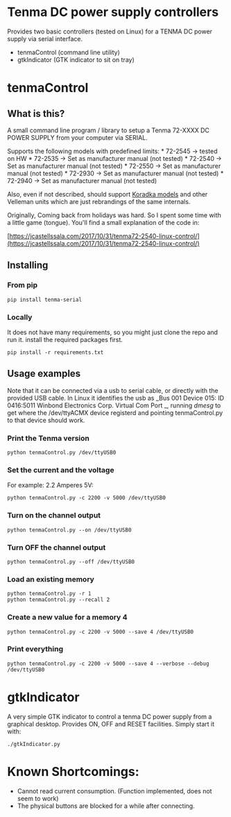 # Tenma DC power supply controllers

Provides two basic controllers (tested on Linux) for a TENMA DC power supply via serial interface.

 * tenmaControl (command line utility)
 * gtkIndicator (GTK indicator to sit on tray)

# tenmaControl

## What is this?

A small command line program / library to setup a Tenma 72-XXXX DC POWER SUPPLY from your computer via SERIAL. 

Supports the following models with predefined limits:
    * 72-2545 -> tested on HW
    * 72-2535 -> Set as manufacturer manual (not tested)
    * 72-2540 -> Set as manufacturer manual (not tested)
    * 72-2550 -> Set as manufacturer manual (not tested)
    * 72-2930 -> Set as manufacturer manual (not tested)
    * 72-2940 -> Set as manufacturer manual (not tested)

Also, even if not described, should support [Koradka models](https://sigrok.org/wiki/Korad_KAxxxxP_series) and other Velleman units which are just rebrandings of the same internals.

Originally, Coming back from holidays was hard. So I spent some time with a little game (tongue). You'll find a small explanation of the code in:

[https://jcastellssala.com/2017/10/31/tenma72-2540-linux-control/](https://jcastellssala.com/2017/10/31/tenma72-2540-linux-control/)

## Installing

### From pip

    pip install tenma-serial

### Locally

It does not have many requirements, so you might just clone the repo and run it. install the required packages first.

	pip install -r requirements.txt


## Usage examples

Note that it can be connected via a usb to serial cable, or directly with the provided USB cable. In Linux it identifies the usb as _Bus 001 Device 015: ID 0416:5011 Winbond Electronics Corp. Virtual Com Port
_, running _dmesg_ to get where the /dev/ttyACMX device registerd and pointing tenmaControl.py to that device should work.

### Print the Tenma version

	python tenmaControl.py /dev/ttyUSB0

### Set the current and the voltage

For example: 2.2 Amperes 5V:

	python tenmaControl.py -c 2200 -v 5000 /dev/ttyUSB0

### Turn on the channel output

	python tenmaControl.py --on /dev/ttyUSB0

### Turn OFF the channel output

	python tenmaControl.py --off /dev/ttyUSB0

### Load an existing memory

	python tenmaControl.py -r 1
	python tenmaControl.py --recall 2

### Create a new value for a memory 4

	python tenmaControl.py -c 2200 -v 5000 --save 4 /dev/ttyUSB0

### Print everything

	python tenmaControl.py -c 2200 -v 5000 --save 4 --verbose --debug /dev/ttyUSB0

# gtkIndicator

A very simple GTK indicator to control a tenma DC power supply from a graphical desktop. Provides ON, OFF and RESET facilities. Simply start it with:

	./gtkIndicator.py

# Known Shortcomings:

 * Cannot read current consumption. (Function implemented, does not seem to work)
 * The physical buttons are blocked for a while after connecting.

